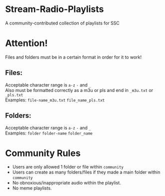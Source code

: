 # Stream-Radio-Playlists
A community-contributed collection of playlists for SSC

# Attention!
Files and folders must be in a certain format in order for it to work!

## Files:
Acceptable character range is ```a-z``` ```-``` and ```_```  
Also must be formatted correctly as a m3u or pls and end in ```_m3u.txt``` or ```_pls.txt```  
Examples: ```file-name_m3u.txt``` ```file_name_pls.txt```

## Folders:
Acceptable character range is ```a-z``` ```-``` and ```_```  
Examples: ```folder``` ```folder-name``` ```folder_name```

# Community Rules
* Users are only allowed 1 folder or file within ```community```
* Users can create as many folders/files if they made a main folder within ```community```
* No obnoxious/inappropriate audio within the playlist.
* No meme playlists.